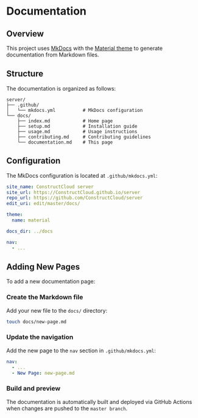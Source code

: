 # Documentation

## Overview

This project uses [MkDocs](https://www.mkdocs.org/) with the [Material theme](https://squidfunk.github.io/mkdocs-material/) to generate documentation from Markdown files.

## Structure

The documentation is organized as follows:

```
server/
├── .github/
│   └── mkdocs.yml          # MkDocs configuration
└── docs/
    ├── index.md            # Home page
    ├── setup.md            # Installation guide
    ├── usage.md            # Usage instructions
    ├── contributing.md     # Contributing guidelines
    └── documentation.md    # This page
```

## Configuration

The MkDocs configuration is located at `.github/mkdocs.yml`:

```yaml
site_name: ConstructCloud server
site_url: https://ConstructCloud.github.io/server
repo_url: https://github.com/ConstructCloud/server
edit_uri: edit/master/docs/

theme:
  name: material

docs_dir: ../docs

nav:
  - ...
```

## Adding New Pages

To add a new documentation page:

### Create the Markdown file

Add your new file to the `docs/` directory:

```bash
touch docs/new-page.md
```

### Update the navigation

Add the new page to the `nav` section in `.github/mkdocs.yml`:

```yaml
nav:
  - ...
  - New Page: new-page.md
```

### Build and preview

The documentation is automatically built and deployed via GitHub Actions when changes are pushed to the `master branch`.
